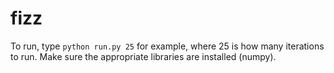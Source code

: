# fizz

To run, type `python run.py 25` for example, where 25 is how many iterations to run. Make sure the appropriate libraries are installed (numpy). 
